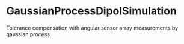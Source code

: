 # GaussianProcessDipolSimulation
Tolerance compensation with angular sensor array measurements by gaussian process.
